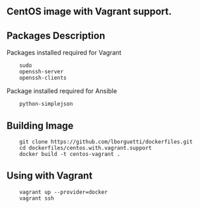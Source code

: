 CentOS image with Vagrant support.
--

## Packages Description

Packages installed required for Vagrant

        sudo
        openssh-server
        openssh-clients

Package installed required for Ansible

        python-simplejson


## Building Image

        git clone https://github.com/lborguetti/dockerfiles.git
        cd dockerfiles/centos.with.vagrant.support
        docker build -t centos-vagrant .

## Using with Vagrant

        vagrant up --provider=docker
        vagrant ssh
